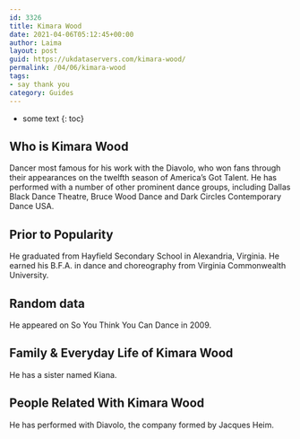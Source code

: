 ```yaml
---
id: 3326
title: Kimara Wood
date: 2021-04-06T05:12:45+00:00
author: Laima
layout: post
guid: https://ukdataservers.com/kimara-wood/
permalink: /04/06/kimara-wood
tags:
- say thank you
category: Guides
---
```


* some text
{: toc}


## Who is Kimara Wood
                  
                  
                  
Dancer most famous for his work with the Diavolo, who won fans through their appearances on the twelfth season of America&#8217;s Got Talent. He has performed with a number of other prominent dance groups, including Dallas Black Dance Theatre, Bruce Wood Dance and Dark Circles Contemporary Dance USA.
                  
              
            
              
            
                
                
                
## Prior to Popularity
                  
                  
                  
He graduated from Hayfield Secondary School in Alexandria, Virginia. He earned his B.F.A. in dance and choreography from Virginia Commonwealth University.
                  
              
            
              
            
                
                
                
## Random data
                  
                  
                  
He appeared on So You Think You Can Dance in 2009. 
                  
              
            
              
            
                
                
                
## Family & Everyday Life of Kimara Wood
                  
                  
                  
He has a sister named Kiana. 
                  
              
            
              
            
                
                
                
## People Related With Kimara Wood
                  
                  
                  
He has performed with Diavolo, the company formed by Jacques Heim.
                  
              
            
              
            
                
              
            
              
              
            
            
              
            
          
          
          